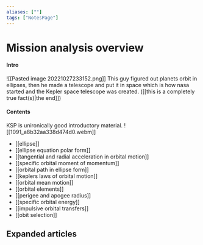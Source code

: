```yaml
---
aliases: [""]
tags: ["NotesPage"]
---
```


# Mission analysis overview

#### Intro 
![[Pasted image 20221027233152.png]]
This guy figured out planets orbit in ellipses, then he made a telescope and put it in space which is how nasa started and the Kepler space telescope was created. ([[this is a completely true fact(s)|the end]])

#### Contents
KSP is unironically good introductory material.
![[1091_a8b32aa338d474d0.webm]]

- [[ellipse]]
- [[ellipse equation polar form]]
- [[tangential and radial acceleration in orbital motion]]
- [[specific orbital moment of momentum]]
- [[orbital path in ellipse form]]
- [[keplers laws of orbital motion]]
- [[orbital mean motion]]
- [[orbital elements]]
- [[perigee and apogee radius]]
- [[specific orbital energy]]
- [[impulsive orbital transfers]]
- [[obit selection]]


## Expanded articles
